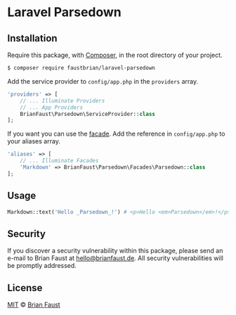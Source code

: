 # Laravel Parsedown

## Installation

Require this package, with [Composer](https://getcomposer.org/), in the root directory of your project.

``` bash
$ composer require faustbrian/laravel-parsedown
```

Add the service provider to `config/app.php` in the `providers` array.

``` php
'providers' => [
    // ... Illuminate Providers
    // ... App Providers
    BrianFaust\Parsedown\ServiceProvider::class
];
```

If you want you can use the [facade](http://laravel.com/docs/facades). Add the reference in `config/app.php` to your aliases array.

``` php
'aliases' => [
    // ... Illuminate Facades
    'Markdown' => BrianFaust\Parsedown\Facades\Parsedown::class
];
```

## Usage

``` php
Markdown::text('Hello _Parsedown_!') # <p>Hello <em>Parsedown</em>!</p>
```

## Security

If you discover a security vulnerability within this package, please send an e-mail to Brian Faust at hello@brianfaust.de. All security vulnerabilities will be promptly addressed.

## License

[MIT](LICENSE) © [Brian Faust](https://brianfaust.de)
